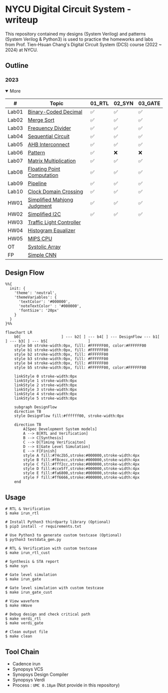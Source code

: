 # NYCU Digital Circuit System - writeup
This repository contained my designs (System Verilog) and patterns (System Verilog & Python3) is used to practice the homeworks and labs from Prof. Tien-Hsuan Chang's Digital Circuit System (DCS) course (2022 ~ 2024) at NYCU.

## Outline

### 2023
<details open>
<summary>More</summary>

| #     | Topic                                                    | 01_RTL | 02_SYN | 03_GATE |
| ----- | -------------------------------------------------------- | ------ | ------ | ------- |
| Lab01 | [Binary-Coded Decimal](./2023/Lab01/DCS_Lab01.pdf)       | ✅      | ✅      | ✅       |
| Lab02 | [Merge Sort](./2023/Lab02/DCS_Lab02.pdf)                 | ✅      | ✅      | ✅       |
| Lab03 | [Frequency Divider](./2023/Lab03/DCS_Lab03.pdf)          | ✅      | ✅      | ✅       |
| Lab04 | [Sequential Circuit](./2023/Lab04/DCS_Lab04.pdf)         | ✅      | ✅      | ✅       |
| Lab05 | [AHB Interconnect](./2023/Lab05/DCS_Lab05.pdf)           | ✅      | ✅      | ✅       |
| Lab06 | [Pattern](./2023/Lab06/DCS_Lab06.pdf)                    | ✅      | ❌      | ❌       |
| Lab07 | [Matrix Multiplication](./2023/Lab07/DCS_Lab07.pdf)      | ✅      | ✅      | ✅       |
| Lab08 | [Floating Point Computation](./2023/Lab08/DCS_Lab08.pdf) | ✅      | ✅      | ✅       |
| Lab09 | [Pipeline](./2023/Lab09/DCS_Lab09.pdf)                   | ✅      | ✅      | ✅       |
| Lab10 | [Clock Domain Crossing](./2023/Lab10/DCS_Lab10.pdf)      | ✅      | ✅      | ✅       |
| HW01  | [Simplified Mahjong Judgment](./2023/HW01/DCS_HW01.pdf)  | ✅      | ✅      | ✅       |
| HW02  | [Simplified I2C](./2023/HW02/DCS_HW02.pdf)               | ✅      | ✅      | ✅       |
| HW03  | [Traffic Light Controller](./2023/HW03/DCS_HW03.pdf)     |        |        |         |
| HW04  | [Histogram Equalizer](./2023/HW04/DCS_HW04.pdf)          |        |        |         |
| HW05  | [MIPS CPU](./2023/HW05/DCS_HW05.pdf)                     |        |        |         |
| OT    | [Systolic Array](./2023/OT/OT.pdf)                       |        |        |         |
| FP    | [Simple CNN](./2023/Final/DCS_Final_Project.pdf)         |        |        |         |

</details>

## Design Flow
```mermaid
%%{
  init: {
    'theme': 'neutral',
    'themeVariables': {
      'textColor': '#000000',
      'noteTextColor' : '#000000',
      'fontSize': '20px'
    }
  }
}%%

flowchart LR
    b0[                  ] --- b2[ ] --- b4[ ] --- DesignFlow --- b1[ ] --- b3[ ] --- b5[                  ]
    style b0 stroke-width:0px, fill: #FFFFFF00, color:#FFFFFF00
    style b1 stroke-width:0px, fill: #FFFFFF00
    style b2 stroke-width:0px, fill: #FFFFFF00
    style b3 stroke-width:0px, fill: #FFFFFF00
    style b4 stroke-width:0px, fill: #FFFFFF00
    style b5 stroke-width:0px, fill: #FFFFFF00, color:#FFFFFF00

    linkStyle 0 stroke-width:0px
    linkStyle 1 stroke-width:0px
    linkStyle 2 stroke-width:0px
    linkStyle 3 stroke-width:0px
    linkStyle 4 stroke-width:0px
    linkStyle 5 stroke-width:0px
    
    subgraph DesignFlow
    direction TB
    style DesignFlow fill:#ffffff00, stroke-width:0px

    direction TB
        A[Spec Development System models]
        A --> B[RTL and Verification]
        B --> C[Synthesis]
        C --> D[Timing Verificaiton]
        D --> E[Gate Level Simulation]
        E --> F[Finish]
        style A fill:#74c2b5,stroke:#000000,stroke-width:4px
        style B fill:#f8cecc,stroke:#000000,stroke-width:4px
        style C fill:#fff2cc,stroke:#000000,stroke-width:4px
        style D fill:#cce5ff,stroke:#000000,stroke-width:4px
        style E fill:#fa6800,stroke:#000000,stroke-width:4px
        style F fill:#ff6666,stroke:#000000,stroke-width:4px
    end
```

## Usage
```shell
# RTL & Verification
$ make irun_rtl

# Install Python3 thirdparty library (Optional)
$ pip3 install -r requirements.txt

# Use Python3 to generate custom testcase (Optional)
$ python3 testdata_gen.py

# RTL & Verification with custom testcase
$ make irun_rtl_cust

# Synthesis & STA report
$ make syn

# Gate level simulation
$ make irun_gate

# Gate level simulation with custom testcase
$ make irun_gate_cust

# View waveform
$ make nWave

# Debug design and check critical path
$ make verdi_rtl
$ make verdi_gate

# Clean output file
$ make clean
```

## Tool Chain
* Cadence irun
* Synopsys VCS
* Synopsys Design Compiler
* Synopsys Verdi
* Process : `UMC 0.18µm` (Not provide in this repository)
